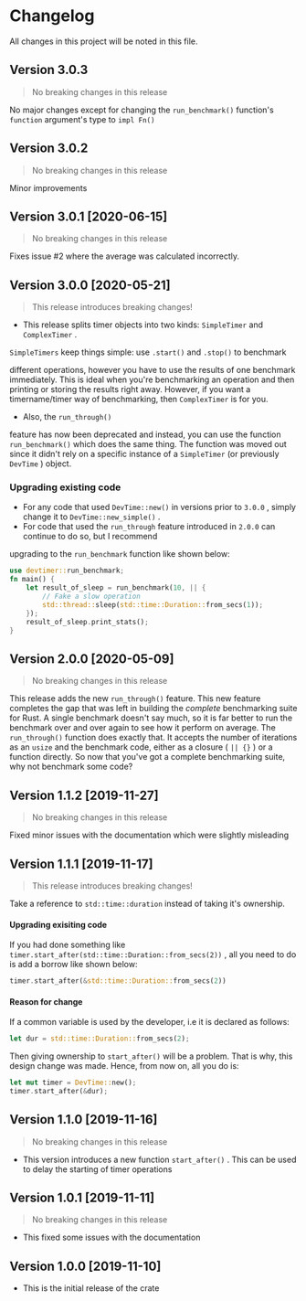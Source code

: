 # Changelog
All changes in this project will be noted in this file.

## Version 3.0.3

> No breaking changes in this release

No major changes except for changing the `run_benchmark()` function's `function` argument's type to `impl Fn()` 

## Version 3.0.2

> No breaking changes in this release

Minor improvements

## Version 3.0.1 [2020-06-15]

> No breaking changes in this release

Fixes issue #2 where the average was calculated incorrectly.

## Version 3.0.0 [2020-05-21]

> This release introduces breaking changes!

* This release splits timer objects into two kinds: `SimpleTimer` and `ComplexTimer` .

`SimpleTimers` keep things simple: use `.start()` and `.stop()` to benchmark

different operations, however you have to use the results of one benchmark
immediately. This is ideal when you're benchmarking an operation and then printing
or storing the results right away. However, if you want a timername/timer
way of benchmarking, then `ComplexTimer` is for you. 

* Also, the `run_through()` 

feature has now been deprecated and instead, you can use the function `run_benchmark()` 
which does the same thing. The function was moved out since it didn't rely on a 
specific instance of a `SimpleTimer` (or previously `DevTime` ) object.

### Upgrading existing code

* For any code that used `DevTime::new()` in versions prior to `3.0.0` , simply change it to `DevTime::new_simple()` .
* For code that used the `run_through` feature introduced in `2.0.0` can continue to do so, but I recommend 

upgrading to the `run_benchmark` function like shown below:

``` rust
use devtimer::run_benchmark;
fn main() {
    let result_of_sleep = run_benchmark(10, || {
        // Fake a slow operation
        std::thread::sleep(std::time::Duration::from_secs(1));
    });
    result_of_sleep.print_stats();
}
```

## Version 2.0.0 [2020-05-09]

> No breaking changes in this release

This release adds the new `run_through()` feature. This new feature completes the gap that was left
in building the _complete_ benchmarking suite for Rust. A single benchmark doesn't say much, so
it is far better to run the benchmark over and over again to see how it perform on average.
The `run_through()` function does exactly that. It accepts the number of iterations as an `usize` 
and the benchmark code, either as a closure ( `|| {}` ) or a function directly. So now that you've
got a complete benchmarking suite, why not benchmark some code?

## Version 1.1.2 [2019-11-27]

> No breaking changes in this release

Fixed minor issues with the documentation which were slightly misleading

## Version 1.1.1 [2019-11-17]

> This release introduces breaking changes!

Take a reference to `std::time::duration` instead of taking it's ownership.

#### Upgrading exisiting code

If you had done something like `timer.start_after(std::time::Duration::from_secs(2))` , all you need to do is add a borrow like shown below:

``` rust
timer.start_after(&std::time::Duration::from_secs(2))
```

#### Reason for change

If a common variable is used by the developer, i.e it is declared as follows:

``` rust
let dur = std::time::Duration::from_secs(2);
```

Then giving ownership to `start_after()` will be a problem. That is why, this design change was made. Hence, from now on, all you do is:

``` rust
let mut timer = DevTime::new();
timer.start_after(&dur);
```

## Version 1.1.0 [2019-11-16]

> No breaking changes in this release

* This version introduces a new function `start_after()` . This can be used to delay the starting of timer operations

## Version 1.0.1 [2019-11-11]

> No breaking changes in this release

* This fixed some issues with the documentation

## Version 1.0.0 [2019-11-10]

* This is the initial release of the crate
